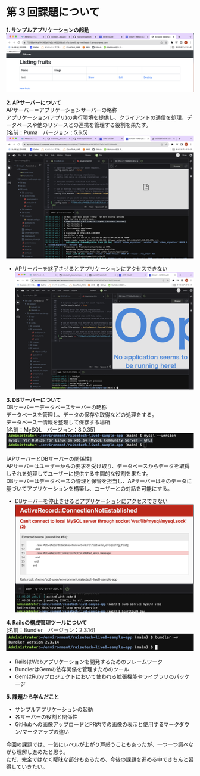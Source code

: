 # 第３回課題について
__1. サンプルアプリケーションの起動__　　
![ap](im/lecture03-1.png)  

__2. APサーバーについて__  
APサーバー＝アプリケーションサーバーの略称  
アプリケーション(アプリ)の実行環境を提供し、クライアントの通信を処理、データベースや他のリソースとの連携を管理する役割を果たす。  
[名前：Puma　バージョン：5.6.5]　　
![apsv1](im/lecture03-2.png)  

* APサーバーを終了させるとアプリケーションにアクセスできない  
![apsv2](im/lecture03-3.png)  

__3. DBサーバーについて__  
DBサーバー＝データベースサーバーの略称  
データベースを管理し、データの保存や取得などの処理をする。  
データベース＝情報を整理して保存する場所  
[名前：MySQL　バージョン：8.0.35]  
![dbsv1](im/lecture03-4.png)  

[APサーバーとDBサーバーの関係性]  
APサーバーはユーザーからの要求を受け取り、データベースからデータを取得しそれを処理してユーザーに提供する中間的な役割を果たす。  
DBサーバーはデータベースの管理と保管を担当し、APサーバーはそのデータに基づいてアプリケーションを構築し、ユーザーとの対話を可能にする。  

* DBサーバーを停止させるとアプリケーションにアクセスできない  
![dbsv2](im/lecture03-5.png)  

__4. Railsの構成管理ツールについて__  
[名前：Bundler　バージョン：2.3.14]  
![bundler](im/lecture03-6.png)  
* RailsはWebアプリケーションを開発するためのフレームワーク  
* BundlerはGemの依存関係を管理すためのツール  
* GemはRubyプロジェクトにおいて使われる拡張機能やライブラリのパッケージ  

__5. 課題から学んだこと__  
* サンプルアプリケーションの起動  
* 各サーバーの役割と関係性  
* GitHubへの画像アップロードとPR内での画像の表示と使用するマークダウン/マークアップの違い　　

今回の課題では、一気にレベルが上がり戸惑うこともあったが、一つ一つ調べながら理解し進めたと思う。  
ただ、完全ではなく曖昧な部分もあるため、今後の課題を進める中できちんと習得していきたい。  
